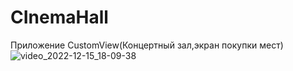 # CInemaHall
Приложение CustomView(Концертный зал,экран покупки мест)
![video_2022-12-15_18-09-38](https://user-images.githubusercontent.com/70865564/207882910-a8a80a3a-dc86-40c5-b6c2-00903c8a7d29.gif)
